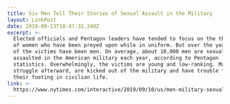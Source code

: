 ```yaml
---
title: Six Men Tell Their Stories of Sexual Assault in the Military
layout: LinkPost
date: 2019-09-13T18:47:32.240Z
excerpt: >-
  Elected officials and Pentagon leaders have tended to focus on the thousands
  of women who have been preyed upon while in uniform. But over the years, more
  of the victims have been men. On average, about 10,000 men are sexually
  assaulted in the American military each year, according to Pentagon
  statistics. Overwhelmingly, the victims are young and low-ranking. Many
  struggle afterward, are kicked out of the military and have trouble finding
  their footing in civilian life.
link: >-
  https://www.nytimes.com/interactive/2019/09/10/us/men-military-sexual-assault.html
---
```


